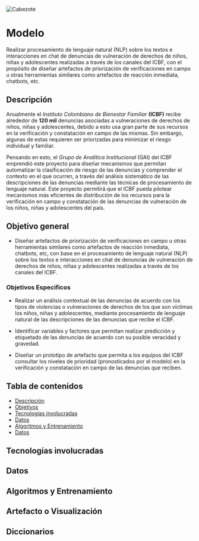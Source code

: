 ![Cabezote](Imágenes/Cabezote.png)



# Modelo
Realizar procesamiento de lenguaje natural (NLP) sobre los textos e interacciones en chat de denuncias de vulneración de derechos de niños, niñas y adolescentes realizadas a través de los canales del ICBF, con el propósito de diseñar artefactos de priorización de verificaciones en campo u otras herramientas similares como artefactos de reacción inmediata, chatbots, etc.

## Descripción

Anualmente el *Instituto Colombiano de Bienestar Familiar* **(ICBF)** recibe alrededor de **120 mil** denuncias asociadas a vulneraciones de derechos de niños, niñas y adolescentes, debido a esto usa gran parte de sus recursos en la verificación y constatación en campo de las mismas. Sin embargo, algunas de estas requieren ser priorizadas para minimizar el riesgo individual y familiar. 

Pensando en esto, el *Grupo de Analítica Institucional* (GAI) del ICBF emprendió este proyecto para diseñar mecanismos que permitan automatizar la clasificación de riesgo de las denuncias y comprender el contexto en el que ocurren, a través del análisis sistemático de las descripciones de las denuncias mediante las técnicas de procesamiento de lenguaje natural. Este proyecto permitirá que el ICBF pueda pilotear mecanismos más eficientes de distribución de los recursos para la verificación en campo y constatación de las denuncias de vulneración de los niños, niñas y adolescentes del país.

## Objetivo general

* Diseñar artefactos de priorización de verificaciones en campo u otras herramientas similares como artefactos de reacción inmediata, chatbots, etc, con base en el procesamiento de lenguaje natural (NLP) sobre los textos e interacciones en chat de denuncias de vulneración de derechos de niños, niñas y adolescentes realizadas a través de los canales del ICBF.

### Objetivos Especificos

* Realizar un análisis contextual de las denuncias de acuerdo con los tipos de violencias o vulneraciones de derechos de los que son víctimas los niños, niñas y adolescentes, mediante procesamiento de lenguaje natural de las descripciones de las denuncias que recibe el ICBF.

* Identificar variables y factores que permitan realizar predicción y etiquetado de las denuncias de acuerdo con su posible veracidad y gravedad.

* Diseñar un prototipo de artefacto que permita a los equipos del ICBF consultar los niveles de prioridad (pronosticados por el modelo) en la verificación y constatación en campo de las denuncias que reciben.


## Tabla de contenidos

* [Descripción](#Descripción)
* [Objetivos](#Objetivo-general)
* [Tecnologías involucradas](#Tecnologíasinvolucradas)
* [Datos](#Datos)
* [Algoritmos y Entrenamiento](#AlgoritmosyEntrenamiento)
* [Datos](#Datos)


## Tecnologías involucradas


## Datos 

## Algoritmos y Entrenamiento


## Artefacto o Visualización

## Diccionarios

